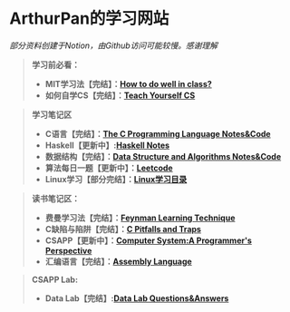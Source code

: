# ArthurPan的学习网站

*部分资料创建于Notion，由Github访问可能较慢。感谢理解*<br>
> <strong>学习前必看：
> + MIT学习法【完结】：[How to do well in class?](https://github.com/KingArthur0205/ArthurPan0205.github.io/blob/33fbcc6517611968e0a93581482afa7e6b798052/src/MIT%20%E5%AD%A6%E4%B9%A0%E6%96%B9%E6%B3%95.md)
> + 如何自学CS【完结】：[Teach Yourself CS](https://teachyourselfcs.com/)
  
> 学习笔记区
> + C语言【完结】：[The C Programming Language Notes&Code](https://alive-castanet-707.notion.site/C-23243005d1484f5bb86e5c2122aac36c)
> + Haskell【更新中】:[Haskell Notes](https://alive-castanet-707.notion.site/Inf1a-7ee4bd9befc54d4eb7bce27d54b238ce)
> + 数据结构【完结】：[Data Structure and Algorithms Notes&Code](https://alive-castanet-707.notion.site/2e51df464038416c93f58da6e61a30a5)
> + 算法每日一题【更新中】：[Leetcode](https://alive-castanet-707.notion.site/a2cd19f66d3a4abfa7e33426c2071260)
> + Linux学习【部分完结】：[Linux学习目录](https://alive-castanet-707.notion.site/Linux-6349ca72a55e4b539123d11983d1f5c1)

> 读书笔记区：
>  + 费曼学习法【完结】：[Feynman Learning Technique](https://alive-castanet-707.notion.site/271843c70b3d4ab1becdfac2283df04e)
>  + C缺陷与陷阱【完结】：[C Pitfalls and Traps](https://alive-castanet-707.notion.site/C-6b8f4dc45db144578db9bccc7db4f142)
>  + CSAPP【更新中】：[Computer System:A Programmer's Perspective](https://alive-castanet-707.notion.site/CSAPP-7b1347b8e4794acb956f3c9090edee56)
>  + 汇编语言【完结】：[Assembly Language](https://alive-castanet-707.notion.site/dea8ab85f1ab44428b44348f6b2436d1)

> CSAPP Lab:
>  + Data Lab【完结】:[Data Lab Questions&Answers](https://github.com/KingArthur0205/ArthurPan0205.github.io/blob/main/CSAPP%20Lab%20Notes%26Answer/DataLab.c)
 
